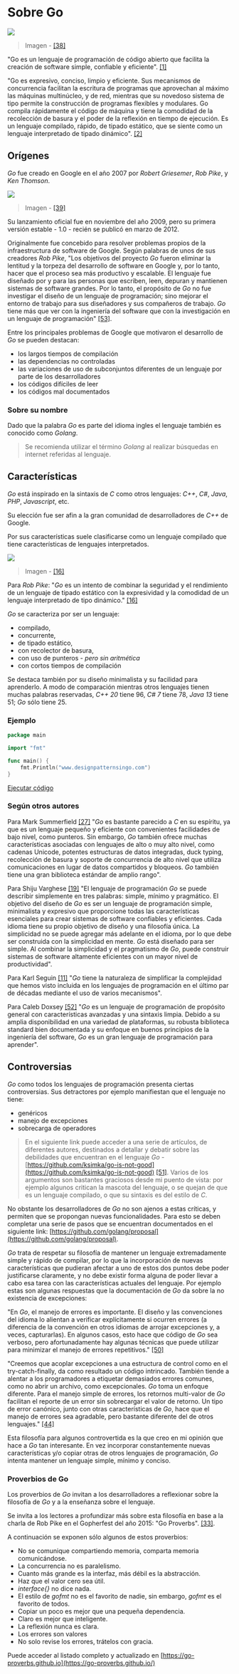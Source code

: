 # Sobre Go

![](/assets/appenginegopher.jpg)

> Imagen - [\[38\]](recursos.md)

"Go es un lenguaje de programación de código abierto que facilita la creación de software simple, confiable y eficiente". [\[1\]](recursos.md)

"Go es expresivo, conciso, limpio y eficiente. Sus mecanismos de concurrencia facilitan la escritura de programas que aprovechan al máximo las máquinas multinúcleo, y de red, mientras que su novedoso sistema de tipo permite la construcción de programas flexibles y modulares. Go compila rápidamente el código de máquina y tiene la comodidad de la recolección de basura y el poder de la reflexión en tiempo de ejecución. Es un lenguaje compilado, rápido, de tipado estático, que se siente como un lenguaje interpretado de tipado dinámico". [\[2\]](recursos.md)

## Orígenes

_Go_ fue creado en Google en el año 2007 por _Robert Griesemer_, _Rob Pike_, y _Ken Thomson_.

![](/assets/gopher.png)

> Imagen - [\[39\]](recursos.md)

Su lanzamiento oficial fue en noviembre del año 2009, pero su primera versión estable - 1.0 - recién se publicó en marzo de 2012.

Originalmente fue concebido para resolver problemas propios de la infraestructura de software de Google. Según palabras de unos de sus creadores _Rob Pike_, "Los objetivos del proyecto _Go_ fueron eliminar la lentitud y la torpeza del desarrollo de software en Google y, por lo tanto, hacer que el proceso sea más productivo y escalable. El lenguaje fue diseñado por y para las personas que escriben, leen, depuran y mantienen sistemas de software grandes. Por lo tanto, el propósito de _Go_ no fue investigar el diseño de un lenguaje de programación; sino mejorar el entorno de trabajo para sus diseñadores y sus compañeros de trabajo. _Go_ tiene más que ver con la ingeniería del software que con la investigación en un lenguaje de programación" [\[53\]](recursos.md).

Entre los principales problemas de Google que motivaron el desarrollo de _Go_ se pueden destacan:
* los largos tiempos de compilación
* las dependencias no controladas
* las variaciones de uso de subconjuntos diferentes de un lenguaje por parte de los desarrolladores
* los códigos difíciles de leer
* los códigos mal documentados

### Sobre su nombre

Dado que la palabra _Go_ es parte del idioma ingles el lenguaje también es conocido como _Golang_.

> Se recomienda utilizar el término _Golang_ al realizar búsquedas en internet referidas al lenguaje.

## Características

_Go_ está inspirado en la sintaxis de _C_ como otros lenguajes: _C++_, _C#_, _Java_, _PHP_, _Javascript_, etc.

Su elección fue ser afin a la gran comunidad de desarrolladores de _C++_ de Google.

Por sus características suele clasificarse como un lenguaje compilado que tiene características de lenguajes interpretados.

![](/assets/contreras/govsother.png)

> Imagen - [\[16\]](recursos.md)

Para _Rob Pike_: "_Go_ es un intento de combinar la seguridad y el rendimiento de un lenguaje de tipado estático con la expresividad y la comodidad de un lenguaje interpretado de tipo dinámico." [\[16\]](recursos.md)

_Go_ se caracteriza por ser un lenguaje:

* compilado,
* concurrente,
* de tipado estático,
* con recolector de basura,
* con uso de punteros - _pero sin aritmética_
* con cortos tiempos de compilación

Se destaca también por su diseño minimalista y su facilidad para aprenderlo. A modo de comparación mientras otros lenguajes tienen muchas palabras reservadas, _C++ 20_ tiene 96, _C# 7_ tiene 78, _Java 13_ tiene 51; _Go_ sólo tiene 25.

### Ejemplo

```go
package main

import "fmt"

func main() {
    fmt.Println("www.designpatternsingo.com")
}
```

[Ejecutar código](https://play.golang.org/p/vhgR-fZxZv6)

### Según otros autores

Para Mark Summerfield [\[27\]](recursos.md) "_Go_ es bastante parecido a _C_ en su espíritu, ya que es un lenguaje pequeño y eficiente con convenientes facilidades de bajo nivel, como punteros. Sin embargo, _Go_ también ofrece muchas características asociadas con lenguajes de alto o muy alto nivel, como cadenas Unicode, potentes estructuras de datos integradas, duck typing, recolección de basura y soporte de concurrencia de alto nivel que utiliza comunicaciones en lugar de datos compartidos y bloqueos. _Go_ también tiene una gran biblioteca estándar de amplio rango".

Para Shiju Varghese [\[19\]](recursos.md) "El lenguaje de programación _Go_ se puede describir simplemente en tres palabras: simple, mínimo y pragmático.
El objetivo del diseño de _Go_ es ser un lenguaje de programación simple, minimalista y expresivo que proporcione todas las características esenciales para crear sistemas de software confiables y eficientes. Cada idioma tiene su propio objetivo de diseño y una filosofía única. La simplicidad no se puede agregar más adelante en el idioma, por lo que debe ser construida con la simplicidad en mente. _Go_ está diseñado para ser simple. Al combinar la simplicidad y el pragmatismo de _Go_, puede construir sistemas de software altamente eficientes con un mayor nivel de productividad".

Para Karl Seguin [\[11\]](recursos.md) "_Go_ tiene la naturaleza de simplificar la complejidad que hemos visto incluida en los lenguajes de programación en el último par de décadas mediante el uso de varios mecanismos".

Para Caleb Doxsey [\[52\]](recursos.md) "_Go_ es un lenguaje de programación de propósito general con características avanzadas y una sintaxis limpia. Debido a su amplia disponibilidad en una variedad de plataformas, su robusta biblioteca standard bien documentada y su enfoque en buenos principios de la ingeniería del software, _Go_ es un gran lenguaje de programación para aprender".

## Controversias

_Go_ como todos los lenguajes de programación presenta ciertas controversias. Sus detractores por ejemplo manifiestan que el lenguaje no tiene:
- genéricos
- manejo de excepciones
- sobrecarga de operadores

> En el siguiente link puede acceder a una serie de artículos, de diferentes autores, destinados a detallar y debatir sobre las debilidades que encuentran en el lenguaje _Go_ - [https://github.com/ksimka/go-is-not-good](https://github.com/ksimka/go-is-not-good) [\[51\]](recursos.md). Varios de los argumentos son bastantes graciosos desde mi puento de vista: por ejemplo algunos critican la mascota del lenguaje, o se quejan de que es un lenguaje compilado, o que su sintaxis es del estilo de _C_.

No obstante los desarrolladores de _Go_ no son ajenos a estas críticas, y permiten que se propongan nuevas funcionalidades. Para esto se deben completar una serie de pasos que se encuentran documentados en el siguiente link: [https://github.com/golang/proposal](https://github.com/golang/proposal).

_Go_ trata de respetar su filosofía de mantener un lenguaje extremadamente simple y rápido de compilar, por lo que la incorporación de nuevas características que pudieran afectar a uno de estos dos puntos debe poder justificarse claramente, y no debe existir forma alguna de poder llevar a cabo esa tarea con las características actuales del lenguaje. Por ejemplo estas son algunas respuestas que la documentación de _Go_ da sobre la no existencia de excepciones:

"En _Go_, el manejo de errores es importante. El diseño y las convenciones del idioma lo alientan a verificar explícitamente si ocurren errores (a diferencia de la convención en otros idiomas de arrojar excepciones y, a veces, capturarlas). En algunos casos, esto hace que código de _Go_ sea verboso, pero afortunadamente hay algunas técnicas que puede utilizar para minimizar el manejo de errores repetitivos." [\[50\]](recursos.md)

"Creemos que acoplar excepciones a una estructura de control como en el try-catch-finally, da como resultado un código intrincado. También tiende a alentar a los programadores a etiquetar demasiados errores comunes, como no abrir un archivo, como excepcionales.
_Go_ toma un enfoque diferente. Para el manejo simple de errores, los retornos multi-valor de _Go_ facilitan el reporte de un error sin sobrecargar el valor de retorno. Un tipo de error canónico, junto con otras características de _Go_, hace que el manejo de errores sea agradable, pero bastante diferente del de otros lenguajes." [\[44\]](recursos.md)

Esta filosofía para algunos controvertida es la que creo en mi opinión que hace a _Go_ tan interesante. En vez incorporar constantemente nuevas características y/o copiar otras de otros lenguajes de programación, _Go_ intenta mantener un lenguaje simple, mínimo y conciso.

### Proverbios de Go
Los proverbios de _Go_ invitan a los desarrolladores a reflexionar sobre la filosofía de _Go_ y a la enseñanza sobre el lenguaje.

Se invita a los lectores a profundizar más sobre esta filosofía en base a la charla de Rob Pike en el Gopherfest del año 2015: "Go Proverbs". [\[33\]](recursos.md).

A continuación se exponen sólo algunos de estos proverbios:

* No se comunique compartiendo memoria, comparta memoria comunicándose.
* La concurrencia no es paralelismo.
* Cuanto más grande es la interfaz, más débil es la abstracción.
* Haz que el valor cero sea útil.
* _interface{}_ no dice nada.
* El estilo de _gofmt_ no es el favorito de nadie, sin embargo, _gofmt_ es el favorito de todos.
* Copiar un poco es mejor que una pequeña dependencia.
* Claro es mejor que inteligente.
* La reflexión nunca es clara.
* Los errores son valores
* No solo revise los errores, trátelos con gracia.

Puede acceder al listado completo y actualizado en [https://go-proverbs.github.io](https://go-proverbs.github.io/)
